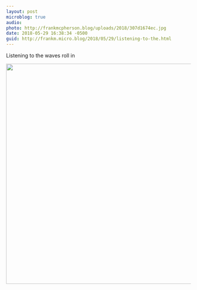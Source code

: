 ```yaml
---
layout: post
microblog: true
audio: 
photo: http://frankmcpherson.blog/uploads/2018/307d1674ec.jpg
date: 2018-05-29 16:38:34 -0500
guid: http://frankm.micro.blog/2018/05/29/listening-to-the.html
---
```

Listening to the waves roll in

<img src="http://frankmcpherson.blog/uploads/2018/307d1674ec.jpg" width="600" height="600" />
